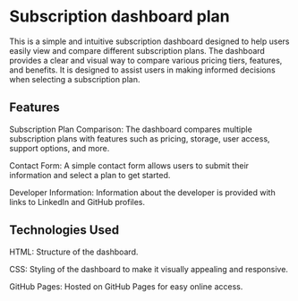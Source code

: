 # Subscription dashboard plan

This is a simple and intuitive subscription dashboard designed to help users easily view and compare different subscription plans. The dashboard provides a clear and visual way to compare various pricing tiers, features, and benefits. It is designed to assist users in making informed decisions when selecting a subscription plan.

Features
--------
Subscription Plan Comparison: The dashboard compares multiple subscription plans with features such as pricing, storage, user access, support options, and more.

Contact Form: A simple contact form allows users to submit their information and select a plan to get started.

Developer Information: Information about the developer is provided with links to LinkedIn and GitHub profiles.

Technologies Used
------------------

HTML: Structure of the dashboard.

CSS: Styling of the dashboard to make it visually appealing and responsive.

GitHub Pages: Hosted on GitHub Pages for easy online access.

